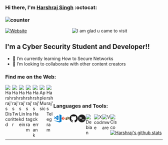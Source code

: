### Hi there, I'm [Harshraj Singh](https://swati-gwc.github.io/) :octocat:</br></br> <img src="https://komarev.com/ghpvc/?username=harshrajbedi" alt="counter" /></br>

<img align="right" alt="I am glad u came to visit" src="https://media.giphy.com/media/l1J9RFoDzCDrkqtEc/giphy.gif" width="290">  

[![Website](https://img.shields.io/website?label=harshbedi.com&style=for-the-badge&url=https%3A%2F%2Fharshbedi.in)](https://harshbedi.in)    

## I'm a Cyber Security Student and Developer!!

- 🌱 I’m currently learning How to Secure Networks
- 👯 I’m looking to collaborate with other content creators


### Find me on the Web:

<a href="">
  <img align="left" alt="Harshraj's Discord" width="22px" src="https://cdn.jsdelivr.net/npm/simple-icons@4.3.0/icons/discord.svg" />
</a>
<a href="https://twitter.com/rajharshbedi">
  <img align="left" alt="Harshraj's Twitter" width="22px" src="https://cdn.jsdelivr.net/npm/simple-icons@v3/icons/twitter.svg" />
</a>
<a href="https://www.linkedin.com/in/harshraj-singh-bedi-162841181/">
  <img align="left" alt="Harshraj's Linkdein" width="22px" src="https://cdn.jsdelivr.net/npm/simple-icons@v3/icons/linkedin.svg" />
</a>
<a href="https://www.instagram.com/harshbedi.in">
  <img align="left" alt="Harshraj's Instagram" width="22px" src="https://cdn.jsdelivr.net/npm/simple-icons@v3/icons/instagram.svg" />
</a>
<a href="https://www.hackerrank.com/wiredshark">
  <img align="left" alt="Harshraj's Hackerrank" width="22px" src="https://cdn.jsdelivr.net/npm/simple-icons@v3/icons/hackerrank.svg" />
</a>
<a href="https://music.apple.com/in/profile/rajharshbedi">
  <img align="left" alt="Apple Music" width="22px" src="https://cdn.jsdelivr.net/npm/simple-icons@4.3.0/icons/itunes.svg" />
</a>
<a href="https://t.me/wiredsharks">
  <img align="left" alt="Harshraj's Telegram" width="22px" src="https://cdn.jsdelivr.net/npm/simple-icons@4.3.0/icons/telegram.svg" />
</a></br></br>

### Languages and Tools:

<img align="left" alt="Visual Studio Code" width="26px" src="https://raw.githubusercontent.com/github/explore/80688e429a7d4ef2fca1e82350fe8e3517d3494d/topics/visual-studio-code/visual-studio-code.png" />
<img align="left" alt="Git" width="26px" src="https://raw.githubusercontent.com/github/explore/80688e429a7d4ef2fca1e82350fe8e3517d3494d/topics/git/git.png" />
<img align="left" alt="GitHub" width="26px" src="https://raw.githubusercontent.com/github/explore/78df643247d429f6cc873026c0622819ad797942/topics/github/github.png" />
<img align="left" alt="Terminal" width="26px" src="https://raw.githubusercontent.com/github/explore/80688e429a7d4ef2fca1e82350fe8e3517d3494d/topics/terminal/terminal.png" />
<img align="left" alt="Debian" width="26px"                                                                                  src="https://cdn.jsdelivr.net/npm/simple-icons@4.3.0/icons/debian.svg" />
<img align="left" alt="Xcode" width="26px"                                                                                       src="https://cdn.jsdelivr.net/npm/simple-icons@4.3.0/icons/xcode.svg" />
<img align="left" alt="Vmware" width="26px"                                                                                 src="https://cdn.jsdelivr.net/npm/simple-icons@4.3.0/icons/vmware.svg" />
<img align="left" alt="Cisco" width="26px"                                                                                     src="https://cdn.jsdelivr.net/npm/simple-icons@4.3.0/icons/cisco.svg" />

<br />
<br />


[![Harshraj's github stats](https://github-readme-stats.vercel.app/api?username=harshrajbedi)](https://github.com/anuraghazra/github-readme-stats)

---

